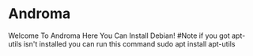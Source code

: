 # Androma
Welcome To Androma Here You Can Install Debian!
#Note
if you got apt-utils isn't installed you can run this command 
sudo apt install apt-utils